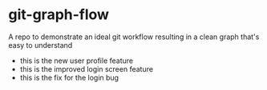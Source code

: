 # git-graph-flow
A repo to demonstrate an ideal git workflow resulting in a clean graph that's easy to understand

* this is the new user profile feature
* this is the improved login screen feature
* this is the fix for the login bug
